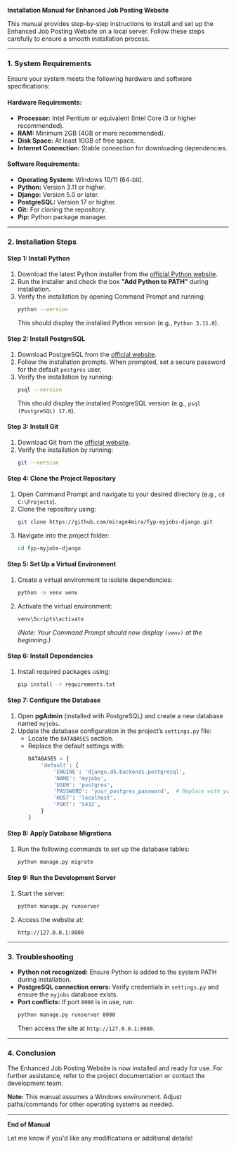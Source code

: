 **Installation Manual for Enhanced Job Posting Website**  

This manual provides step-by-step instructions to install and set up the Enhanced Job Posting Website on a local server. Follow these steps carefully to ensure a smooth installation process.  

---

### **1. System Requirements**  
Ensure your system meets the following hardware and software specifications:  

#### **Hardware Requirements:**  
- **Processor:** Intel Pentium or equivalent (Intel Core i3 or higher recommended).  
- **RAM:** Minimum 2GB (4GB or more recommended).  
- **Disk Space:** At least 10GB of free space.  
- **Internet Connection:** Stable connection for downloading dependencies.  

#### **Software Requirements:**  
- **Operating System:** Windows 10/11 (64-bit).  
- **Python:** Version 3.11 or higher.  
- **Django:** Version 5.0 or later.  
- **PostgreSQL:** Version 17 or higher.  
- **Git:** For cloning the repository.  
- **Pip:** Python package manager.  

---

### **2. Installation Steps**  

#### **Step 1: Install Python**  
1. Download the latest Python installer from the [official Python website](https://www.python.org/downloads/).  
2. Run the installer and check the box **"Add Python to PATH"** during installation.  
3. Verify the installation by opening Command Prompt and running:  
   ```bash  
   python --version  
   ```  
   This should display the installed Python version (e.g., `Python 3.11.0`).  

#### **Step 2: Install PostgreSQL**  
1. Download PostgreSQL from the [official website](https://www.postgresql.org/download/).  
2. Follow the installation prompts. When prompted, set a secure password for the default `postgres` user.  
3. Verify the installation by running:  
   ```bash  
   psql --version  
   ```  
   This should display the installed PostgreSQL version (e.g., `psql (PostgreSQL) 17.0`).  

#### **Step 3: Install Git**  
1. Download Git from the [official website](https://git-scm.com/downloads).  
2. Verify the installation by running:  
   ```bash  
   git --version  
   ```  

#### **Step 4: Clone the Project Repository**  
1. Open Command Prompt and navigate to your desired directory (e.g., `cd C:\Projects`).  
2. Clone the repository using:  
   ```bash  
   git clone https://github.com/mirage4mira/fyp-myjobs-django.git  
   ```  
3. Navigate into the project folder:  
   ```bash  
   cd fyp-myjobs-django  
   ```  

#### **Step 5: Set Up a Virtual Environment**  
1. Create a virtual environment to isolate dependencies:  
   ```bash  
   python -m venv venv  
   ```  
2. Activate the virtual environment:  
   ```bash  
   venv\Scripts\activate  
   ```  
   *(Note: Your Command Prompt should now display `(venv)` at the beginning.)*  

#### **Step 6: Install Dependencies**  
1. Install required packages using:  
   ```bash  
   pip install -r requirements.txt  
   ```  

#### **Step 7: Configure the Database**  
1. Open **pgAdmin** (installed with PostgreSQL) and create a new database named `myjobs`.  
2. Update the database configuration in the project’s `settings.py` file:  
   - Locate the `DATABASES` section.  
   - Replace the default settings with:  
     ```python  
     DATABASES = {  
         'default': {  
             'ENGINE': 'django.db.backends.postgresql',  
             'NAME': 'myjobs',  
             'USER': 'postgres',  
             'PASSWORD': 'your_postgres_password',  # Replace with your password  
             'HOST': 'localhost',  
             'PORT': '5432',  
         }  
     }  
     ```  

#### **Step 8: Apply Database Migrations**  
1. Run the following commands to set up the database tables:  
   ```bash  
   python manage.py migrate  
   ```  

#### **Step 9: Run the Development Server**  
1. Start the server:  
   ```bash  
   python manage.py runserver  
   ```  
2. Access the website at:  
   ```  
   http://127.0.0.1:8000  
   ```  

---

### **3. Troubleshooting**  
- **Python not recognized:** Ensure Python is added to the system PATH during installation.  
- **PostgreSQL connection errors:** Verify credentials in `settings.py` and ensure the `myjobs` database exists.  
- **Port conflicts:** If port `8000` is in use, run:  
  ```bash  
  python manage.py runserver 8080  
  ```  
  Then access the site at `http://127.0.0.1:8080`.  

---

### **4. Conclusion**  
The Enhanced Job Posting Website is now installed and ready for use. For further assistance, refer to the project documentation or contact the development team.  

**Note:** This manual assumes a Windows environment. Adjust paths/commands for other operating systems as needed.  

---  
**End of Manual**  

Let me know if you'd like any modifications or additional details!